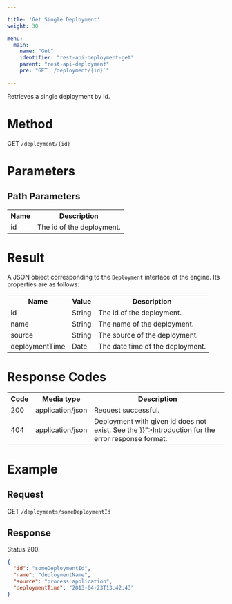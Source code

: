 ```yaml
---

title: 'Get Single Deployment'
weight: 30

menu:
  main:
    name: "Get"
    identifier: "rest-api-deployment-get"
    parent: "rest-api-deployment"
    pre: "GET `/deployment/{id}`"

---
```



Retrieves a single deployment by id.


# Method

GET `/deployment/{id}`


# Parameters

## Path Parameters

<table class="table table-striped">
  <tr>
    <th>Name</th>
    <th>Description</th>
  </tr>
  <tr>
    <td>id</td>
    <td>The id of the deployment.</td>
  </tr>
</table>


# Result

A JSON object corresponding to the `Deployment` interface of the engine. Its properties are as follows:

<table class="table table-striped">
  <tr>
    <th>Name</th>
    <th>Value</th>
    <th>Description</th>
  </tr>
  <tr>
    <td>id</td>
    <td>String</td>
    <td>The id of the deployment.</td>
  </tr>
  <tr>
    <td>name</td>
    <td>String</td>
    <td>The name of the deployment.</td>
  </tr>
  <tr>
    <td>source</td>
    <td>String</td>
    <td>The source of the deployment.</td>
  </tr>
  <tr>
    <td>deploymentTime</td>
    <td>Date</td>
    <td>The date time of the deployment.</td>
  </tr>
</table>


# Response Codes

<table class="table table-striped">
  <tr>
    <th>Code</th>
    <th>Media type</th>
    <th>Description</th>
  </tr>
  <tr>
    <td>200</td>
    <td>application/json</td>
    <td>Request successful.</td>
  </tr>
  <tr>
    <td>404</td>
    <td>application/json</td>
    <td>Deployment with given id does not exist. See the <a href="{{< ref "/reference/rest/overview/_index.md#error-handling" >}}">Introduction</a> for the error response format.</td>
  </tr>
</table>


# Example

## Request

GET `/deployments/someDeploymentId`

## Response

Status 200.

```json
{
  "id": "someDeploymentId",
  "name": "deploymentName",
  "source": "process application",
  "deploymentTime": "2013-04-23T13:42:43"
}
```
